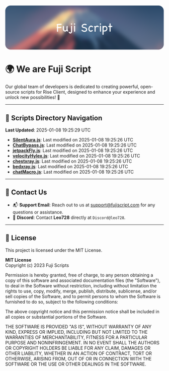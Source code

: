 ![Banner](.github/b.webp)

# 🌍 **We are Fuji Script**

Our global team of developers is dedicated to creating powerful, open-source scripts for Rise Client, designed to enhance your experience and unlock new possibilities! 🌟

---
<!-- SCRIPTS_NAVIGATION_START -->
## 📂 **Scripts Directory Navigation**

**Last Updated**: 2025-01-08 19:25:29 UTC

- **[SilentAura.js](scripts/SilentAura.js)**: Last modified on 2025-01-08 19:25:26 UTC
- **[ChatBypass.js](scripts/ChatBypass.js)**: Last modified on 2025-01-08 19:25:26 UTC
- **[jetpackFly.js](scripts/jetpackFly.js)**: Last modified on 2025-01-08 19:25:26 UTC
- **[velocityHylex.js](scripts/velocityHylex.js)**: Last modified on 2025-01-08 19:25:26 UTC
- **[chestxray.js](scripts/chestxray.js)**: Last modified on 2025-01-08 19:25:26 UTC
- **[bedxray.js](scripts/bedxray.js)**: Last modified on 2025-01-08 19:25:26 UTC
- **[chatMacro.js](scripts/chatMacro.js)**: Last modified on 2025-01-08 19:25:26 UTC

<!-- SCRIPTS_NAVIGATION_END -->

---

## 💬 **Contact Us**  
- 📬 **Support Email**: Reach out to us at [support@fujiscript.com](mailto:support@fujiscript.com) for any questions or assistance.  
- 💬 **Discord**: Contact **Leo728** directly at `Discord@leo728`.

---

## 📜 **License**

This project is licensed under the MIT License.  

**MIT License**  
Copyright (c) 2023 Fuji Scripts  

Permission is hereby granted, free of charge, to any person obtaining a copy of this software and associated documentation files (the "Software"), to deal in the Software without restriction, including without limitation the rights to use, copy, modify, merge, publish, distribute, sublicense, and/or sell copies of the Software, and to permit persons to whom the Software is furnished to do so, subject to the following conditions:  

The above copyright notice and this permission notice shall be included in all copies or substantial portions of the Software.  

THE SOFTWARE IS PROVIDED "AS IS", WITHOUT WARRANTY OF ANY KIND, EXPRESS OR IMPLIED, INCLUDING BUT NOT LIMITED TO THE WARRANTIES OF MERCHANTABILITY, FITNESS FOR A PARTICULAR PURPOSE AND NONINFRINGEMENT. IN NO EVENT SHALL THE AUTHORS OR COPYRIGHT HOLDERS BE LIABLE FOR ANY CLAIM, DAMAGES OR OTHER LIABILITY, WHETHER IN AN ACTION OF CONTRACT, TORT OR OTHERWISE, ARISING FROM, OUT OF OR IN CONNECTION WITH THE SOFTWARE OR THE USE OR OTHER DEALINGS IN THE SOFTWARE.  
